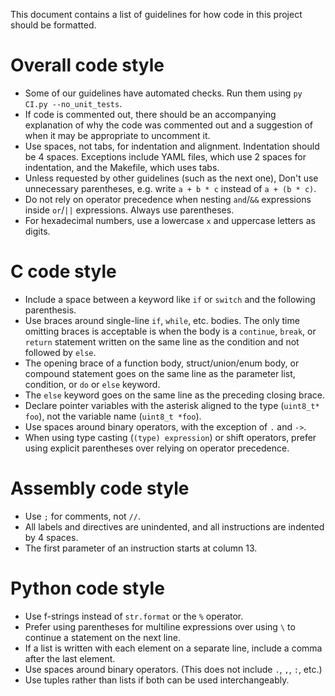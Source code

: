 This document contains a list of guidelines for how code in this project should be formatted.

# Overall code style

* Some of our guidelines have automated checks. Run them using `py CI.py --no_unit_tests`.
* If code is commented out, there should be an accompanying explanation of why the code was commented out and a suggestion of when it may be appropriate to uncomment it.
* Use spaces, not tabs, for indentation and alignment. Indentation should be 4 spaces. Exceptions include YAML files, which use 2 spaces for indentation, and the Makefile, which uses tabs.
* Unless requested by other guidelines (such as the next one), Don't use unnecessary parentheses, e.g. write `a + b * c` instead of `a + (b * c)`.
* Do not rely on operator precedence when nesting `and`/`&&` expressions inside `or`/`||` expressions. Always use parentheses.
* For hexadecimal numbers, use a lowercase `x` and uppercase letters as digits.

# C code style

* Include a space between a keyword like `if` or `switch` and the following parenthesis.
* Use braces around single-line `if`, `while`, etc. bodies. The only time omitting braces is acceptable is when the body is a `continue`, `break`, or `return` statement written on the same line as the condition and not followed by `else`.
* The opening brace of a function body, struct/union/enum body, or compound statement goes on the same line as the parameter list, condition, or `do` or `else` keyword.
* The `else` keyword goes on the same line as the preceding closing brace.
* Declare pointer variables with the asterisk aligned to the type (`uint8_t* foo`), not the variable name (`uint8_t *foo`).
* Use spaces around binary operators, with the exception of `.` and `->`.
* When using type casting (`(type) expression`) or shift operators, prefer using explicit parentheses over relying on operator precedence.

# Assembly code style

* Use `;` for comments, not `//`.
* All labels and directives are unindented, and all instructions are indented by 4 spaces.
* The first parameter of an instruction starts at column 13.

# Python code style

* Use f-strings instead of `str.format` or the `%` operator.
* Prefer using parentheses for multiline expressions over using `\` to continue a statement on the next line.
* If a list is written with each element on a separate line, include a comma after the last element.
* Use spaces around binary operators. (This does not include `.`, `,`, `:`, etc.)
* Use tuples rather than lists if both can be used interchangeably.
